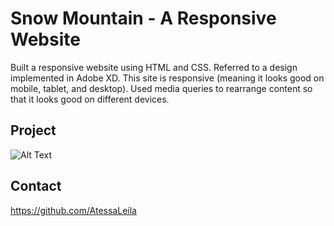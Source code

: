 # Snow Mountain - A Responsive Website

Built a responsive website using HTML and CSS. Referred to a design implemented in Adobe XD.
This site is responsive (meaning it looks good on mobile, tablet, and desktop). Used media queries to rearrange content so that it looks good on different devices.


## Project

![Alt Text](https://media.giphy.com/media/YrBhKpdEAvSAmOmjKH/giphy-downsized-large.gif)

## Contact

https://github.com/AtessaLeila
